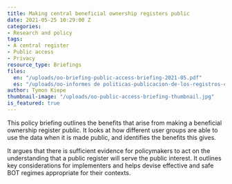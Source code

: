 ```yaml
---
title: Making central beneficial ownership registers public
date: 2021-05-25 10:29:00 Z
categories:
- Research and policy
tags:
- A central register
- Public access
- Privacy
resource_type: Briefings
files:
  en: "/uploads/oo-briefing-public-access-briefing-2021-05.pdf"
  es: "/uploads/oo-informes de politicas-publicacion-de-los-registros-centrales-2021-07.pdf"
author: Tymon Kiepe
thumbnail-image: "/uploads/oo-public-access-briefing-thumbnail.jpg"
is_featured: true
---
```


This policy briefing outlines the benefits that arise from making a beneficial ownership register public. It looks at how different user groups are able to use the data when it is made public, and identifies the benefits this gives. 

It argues that there is sufficient evidence for policymakers to act on the understanding that a public register will serve the public interest. It outlines key considerations for implementers and helps devise effective and safe BOT regimes appropriate for their contexts.
